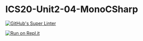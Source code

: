 # ICS20-Unit2-04-MonoCSharp
[![GitHub's Super Linter](https://github.com/jaejun-lee06/ICS20-Unit2-04-MonoCSharp/workflows/GitHub's%20Super%20Linter/badge.svg)](https://github.com/jaejun-lee06/ICS20-Unit2-04-MonoCSharp/actions)

[![Run on Repl.it](https://repl.it/badge/github/jaejun-lee06/ICS20-Unit2-04-MonoCSharp)](https://repl.it/github/jaejun-lee06/ICS20-Unit2-04-MonoCSharp)
